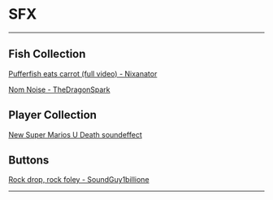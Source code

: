 # SFX

---

## Fish Collection

[Pufferfish eats carrot (full video) - Nixanator](https://youtu.be/axiGV09C85A)

[Nom Noise - TheDragonSpark](https://freesound.org/people/TheDragonsSpark/sounds/543386/)

## Player Collection

[New Super Marios U Death soundeffect](https://youtu.be/b4HLnX8AvDE)

## Buttons
[Rock drop, rock foley - SoundGuy1billione](https://freesound.org/people/SoundGuy1billione/sounds/666673/)

---
